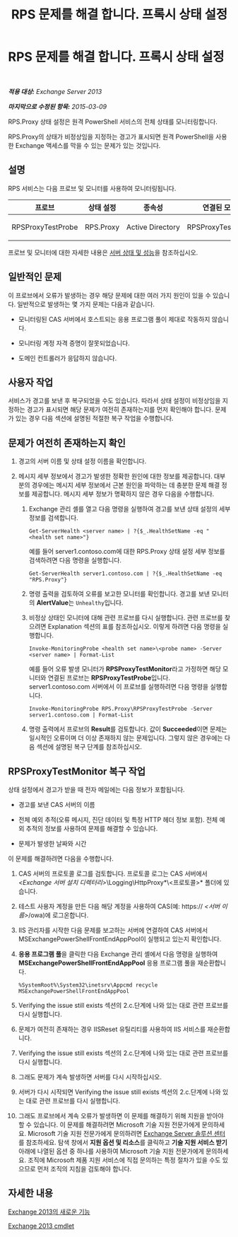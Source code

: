 ﻿---
title: RPS 문제를 해결 합니다. 프록시 상태 설정
TOCTitle: RPS 문제를 해결 합니다. 프록시 상태 설정
ms:assetid: a5058323-5d86-438a-ad4a-fa4292310e98
ms:mtpsurl: https://technet.microsoft.com/ko-kr/library/ms.exch.scom.rps.proxy(v=EXCHG.150)
ms:contentKeyID: 53275577
ms.date: 03/06/2017
mtps_version: v=EXCHG.150
ms.translationtype: MT
---

# RPS 문제를 해결 합니다. 프록시 상태 설정

 

_**적용 대상:** Exchange Server 2013_

_**마지막으로 수정된 항목:** 2015-03-09_

RPS.Proxy 상태 설정은 원격 PowerShell 서비스의 전체 상태를 모니터링합니다.

RPS.Proxy의 상태가 비정상임을 지정하는 경고가 표시되면 원격 PowerShell을 사용한 Exchange 액세스를 막을 수 있는 문제가 있는 것입니다.

## 설명

RPS 서비스는 다음 프로브 및 모니터를 사용하여 모니터링됩니다.


<table>
<colgroup>
<col style="width: 25%" />
<col style="width: 25%" />
<col style="width: 25%" />
<col style="width: 25%" />
</colgroup>
<thead>
<tr class="header">
<th>프로브</th>
<th>상태 설정</th>
<th>종속성</th>
<th>연결된 모니터</th>
</tr>
</thead>
<tbody>
<tr class="odd">
<td><p>RPSProxyTestProbe</p></td>
<td><p>RPS.Proxy</p></td>
<td><p>Active Directory</p></td>
<td><p>RPSProxyTestMonitor</p></td>
</tr>
</tbody>
</table>


프로브 및 모니터에 대한 자세한 내용은 [서버 상태 및 성능](https://technet.microsoft.com/ko-kr/library/jj150551\(v=exchg.150\))을 참조하십시오.

## 일반적인 문제

이 프로브에서 오류가 발생하는 경우 해당 문제에 대한 여러 가지 원인이 있을 수 있습니다. 일반적으로 발생하는 몇 가지 문제는 다음과 같습니다.

  - 모니터링된 CAS 서버에서 호스트되는 응용 프로그램 풀이 제대로 작동하지 않습니다.

  - 모니터링 계정 자격 증명이 잘못되었습니다.

  - 도메인 컨트롤러가 응답하지 않습니다.

## 사용자 작업

서비스가 경고를 보낸 후 복구되었을 수도 있습니다. 따라서 상태 설정이 비정상임을 지정하는 경고가 표시되면 해당 문제가 여전히 존재하는지를 먼저 확인해야 합니다. 문제가 있는 경우 다음 섹션에 설명된 적절한 복구 작업을 수행합니다.

## 문제가 여전히 존재하는지 확인

1.  경고의 서버 이름 및 상태 설정 이름을 확인합니다.

2.  메시지 세부 정보에서 경고가 발생한 정확한 원인에 대한 정보를 제공합니다. 대부분의 경우에는 메시지 세부 정보에서 근본 원인을 파악하는 데 충분한 문제 해결 정보를 제공합니다. 메시지 세부 정보가 명확하지 않은 경우 다음을 수행합니다.
    
    1.  Exchange 관리 셸를 열고 다음 명령을 실행하여 경고를 보낸 상태 설정의 세부 정보를 검색합니다.
        
            Get-ServerHealth <server name> | ?{$_.HealthSetName -eq "<health set name>"}
        
        예를 들어 server1.contoso.com에 대한 RPS.Proxy 상태 설정 세부 정보를 검색하려면 다음 명령을 실행합니다.
        
            Get-ServerHealth server1.contoso.com | ?{$_.HealthSetName -eq "RPS.Proxy"}
    
    2.  명령 출력을 검토하여 오류를 보고한 모니터를 확인합니다. 경고를 보낸 모니터의 **AlertValue**는 `Unhealthy`입니다.
    
    3.  비정상 상태인 모니터에 대해 관련 프로브를 다시 실행합니다. 관련 프로브를 찾으려면 Explanation 섹션의 표를 참조하십시오. 이렇게 하려면 다음 명령을 실행합니다.
        
            Invoke-MonitoringProbe <health set name>\<probe name> -Server <server name> | Format-List
        
        예를 들어 오류 발생 모니터가 **RPSProxyTestMonitor**라고 가정하면 해당 모니터와 연결된 프로브는 **RPSProxyTestProbe**입니다. server1.contoso.com 서버에서 이 프로브를 실행하려면 다음 명령을 실행합니다.
        
            Invoke-MonitoringProbe RPS.Proxy\RPSProxyTestProbe -Server server1.contoso.com | Format-List
    
    4.  명령 출력에서 프로브의 **Result**를 검토합니다. 값이 **Succeeded**이면 문제는 일시적인 오류이며 더 이상 존재하지 않는 문제입니다. 그렇지 않은 경우에는 다음 섹션에 설명된 복구 단계를 참조하십시오.

## RPSProxyTestMonitor 복구 작업

상태 설정에서 경고가 받을 때 전자 메일에는 다음 정보가 포함됩니다.

  - 경고를 보낸 CAS 서버의 이름

  - 전체 예외 추적(오류 메시지, 진단 데이터 및 특정 HTTP 헤더 정보 포함). 전체 예외 추적의 정보를 사용하여 문제를 해결할 수 있습니다.

  - 문제가 발생한 날짜와 시간

이 문제를 해결하려면 다음을 수행합니다.

1.  CAS 서버의 프로토콜 로그를 검토합니다. 프로토콜 로그는 CAS 서버에서 *\<Exchange 서버 설치 디렉터리\>*\\Logging\\HttpProxy*\\\<프로토콜\>* 폴더에 있습니다.

2.  테스트 사용자 계정을 만든 다음 해당 계정을 사용하여 CAS(예: https:// *\<서버 이름\>*/owa)에 로그온합니다.

3.  IIS 관리자를 시작한 다음 문제를 보고하는 서버에 연결하여 CAS 서버에서 MSExchangePowerShellFrontEndAppPool이 실행되고 있는지 확인합니다.

4.  **응용 프로그램 풀**을 클릭한 다음 Exchange 관리 셸에서 다음 명령을 실행하여 **MSExchangePowerShellFrontEndAppPool** 응용 프로그램 풀을 재순환합니다.
    
        %SystemRoot%\System32\inetsrv\Appcmd recycle MSExchangePowerShellFrontEndAppPool

5.  Verifying the issue still exists 섹션의 2.c.단계에 나와 있는 대로 관련 프로브를 다시 실행합니다.

6.  문제가 여전히 존재하는 경우 IISReset 유틸리티를 사용하여 IIS 서비스를 재순환합니다.

7.  Verifying the issue still exists 섹션의 2.c.단계에 나와 있는 대로 관련 프로브를 다시 실행합니다.

8.  그래도 문제가 계속 발생하면 서버를 다시 시작하십시오.

9.  서버가 다시 시작되면 Verifying the issue still exists 섹션의 2.c.단계에 나와 있는 대로 관련 프로브를 다시 실행합니다.

10. 그래도 프로브에서 계속 오류가 발생하면 이 문제를 해결하기 위해 지원을 받아야 할 수 있습니다. 이 문제를 해결하려면 Microsoft 기술 지원 전문가에게 문의하세요. Microsoft 기술 지원 전문가에게 문의하려면 [Exchange Server 솔루션 센터](https://go.microsoft.com/fwlink/p/?linkid=180809)를 참조하세요. 탐색 창에서 **지원 옵션 및 리소스**를 클릭하고 **기술 지원 서비스 받기** 아래에 나열된 옵션 중 하나를 사용하여 Microsoft 기술 지원 전문가에게 문의하세요. 조직에 Microsoft 제품 지원 서비스에 직접 문의하는 특정 절차가 있을 수도 있으므로 먼저 조직의 지침을 검토해야 합니다.

## 자세한 내용

[Exchange 2013의 새로운 기능](https://technet.microsoft.com/ko-kr/library/jj150540\(v=exchg.150\))

[Exchange 2013 cmdlet](https://technet.microsoft.com/ko-kr/library/bb124413\(v=exchg.150\))


